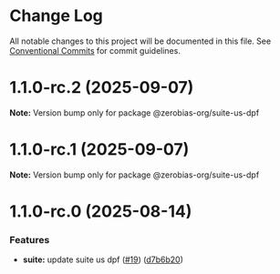 # Change Log

All notable changes to this project will be documented in this file.
See [Conventional Commits](https://conventionalcommits.org) for commit guidelines.

# 1.1.0-rc.2 (2025-09-07)

**Note:** Version bump only for package @zerobias-org/suite-us-dpf





# 1.1.0-rc.1 (2025-09-07)

**Note:** Version bump only for package @zerobias-org/suite-us-dpf





# 1.1.0-rc.0 (2025-08-14)


### Features

* **suite:** update suite us dpf ([#19](https://github.com/zerobias-org/suite/issues/19)) ([d7b6b20](https://github.com/zerobias-org/suite/commit/d7b6b20a80bf4475c3f42b90201740570f4b9fa4))
